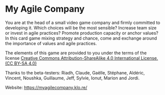 # My Agile Company

You are at the head of a small video game company and firmly committed to developing it. Which choices will be the most sensible?
Increase team size or invest in agile practices?
Promote production capacity or anchor values?
In this card game mixing strategy and chance, come and exchange around the importance of values and agile practices.

The elements of this game are provided to you under the terms of the license [Creative Commons Attribution-ShareAlike 4.0 International License. (CC BY-SA 4.0)](https://creativecommons.org/licenses/by-sa/4.0/deed.en)

Thanks to the beta-testers: Riadh, Claude, Gaëlle, Stéphane, Aldéric, Vincent, Noushka, Guillaume, Jeff, Sylvie, Ionut, Marion and Jordi.

Website: https://myagilecompany.klo.re/
